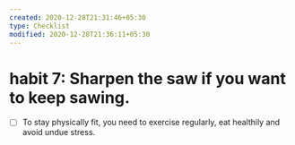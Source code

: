 ```yaml
---
created: 2020-12-28T21:31:46+05:30
type: Checklist
modified: 2020-12-28T21:36:11+05:30
---
```


# habit 7: Sharpen the saw if you want to keep sawing.

- [ ] To stay physically fit, you need to exercise regularly, eat healthily and avoid undue stress.